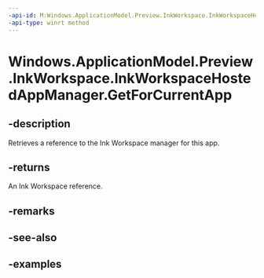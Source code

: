 ```yaml
---
-api-id: M:Windows.ApplicationModel.Preview.InkWorkspace.InkWorkspaceHostedAppManager.GetForCurrentApp
-api-type: winrt method
---
```


<!-- Method syntax.
public InkWorkspaceHostedAppManager InkWorkspaceHostedAppManager.GetForCurrentApp()
-->

# Windows.ApplicationModel.Preview.InkWorkspace.InkWorkspaceHostedAppManager.GetForCurrentApp

## -description
Retrieves a reference to the Ink Workspace manager for this app.

## -returns
An Ink Workspace reference.

## -remarks

## -see-also

## -examples

